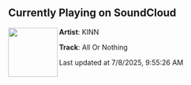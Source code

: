 ## Currently Playing on SoundCloud

[<img align="left" width="100" src="https://i1.sndcdn.com/artworks-iiJ4tH5hZRI0-0-t500x500.jpg">](https://soundcloud.com/the-world-of-obsession/all-or-nothing)

**Artist**: KINN 

**Track**: All Or Nothing

Last updated at 7/8/2025, 9:55:26 AM
